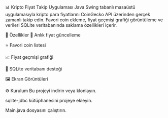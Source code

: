📊 Kripto Fiyat Takip Uygulaması
Java Swing tabanlı masaüstü uygulamasıyla kripto para fiyatlarını CoinGecko API üzerinden gerçek zamanlı takip edin. Favori coin ekleme, fiyat geçmişi grafiği görüntüleme ve verileri SQLite veritabanında saklama özellikleri içerir.

🚀 Özellikler
🔄 Anlık fiyat güncelleme

⭐ Favori coin listesi

📈 Fiyat geçmişi grafiği

💾 SQLite veritabanı desteği

🖼 Ekran Görüntüleri


⚙️ Kurulum
Bu projeyi indirin veya klonlayın.

sqlite-jdbc kütüphanesini projeye ekleyin.

Main.java dosyasını çalıştırın.
